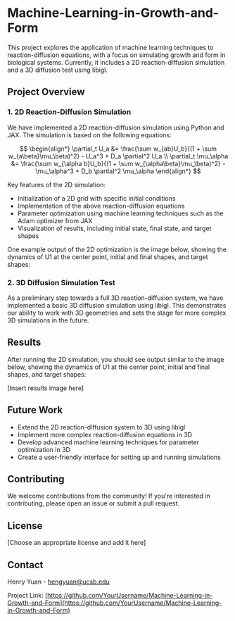 # Machine-Learning-in-Growth-and-Form

This project explores the application of machine learning techniques to reaction-diffusion equations, with a focus on simulating growth and form in biological systems. Currently, it includes a 2D reaction-diffusion simulation and a 3D diffusion test using libigl.

## Project Overview

### 1. 2D Reaction-Diffusion Simulation

We have implemented a 2D reaction-diffusion simulation using Python and JAX. The simulation is based on the following equations:

$$
\begin{align*}
\partial_t U_a &= \frac{\sum w_{ab}U_b}{(1 + \sum w_{a\beta}\mu_\beta)^2} - U_a^3 + D_a \partial^2 U_a \\
\partial_t \mu_\alpha &= \frac{\sum w_{\alpha b}U_b}{(1 + \sum w_{\alpha\beta}\mu_\beta)^2} - \mu_\alpha^3 + D_b \partial^2 \mu_\alpha
\end{align*}
$$

Key features of the 2D simulation:
- Initialization of a 2D grid with specific initial conditions
- Implementation of the above reaction-diffusion equations
- Parameter optimization using machine learning techniques such as the Adam optimizer from JAX
- Visualization of results, including initial state, final state, and target shapes

One example output of the 2D optimization is the image below, showing the dynamics of U1 at the center point, initial and final shapes, and target shapes:

### 2. 3D Diffusion Simulation Test

As a preliminary step towards a full 3D reaction-diffusion system, we have implemented a basic 3D diffusion simulation using libigl. This demonstrates our ability to work with 3D geometries and sets the stage for more complex 3D simulations in the future.

## Results

After running the 2D simulation, you should see output similar to the image below, showing the dynamics of U1 at the center point, initial and final shapes, and target shapes:

[Insert results image here]

## Future Work

- Extend the 2D reaction-diffusion system to 3D using libigl
- Implement more complex reaction-diffusion equations in 3D
- Develop advanced machine learning techniques for parameter optimization in 3D
- Create a user-friendly interface for setting up and running simulations

## Contributing

We welcome contributions from the community! If you're interested in contributing, please open an issue or submit a pull request.

## License

[Choose an appropriate license and add it here]

## Contact

Henry Yuan - hengyuan@ucsb.edu

Project Link: [https://github.com/YourUsername/Machine-Learning-in-Growth-and-Form](https://github.com/YourUsername/Machine-Learning-in-Growth-and-Form)

